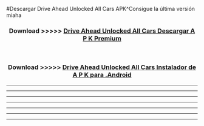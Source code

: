 #Descargar Drive Ahead Unlocked All Cars  APK^Consigue la última versión miaha



<div align="center">
<h3>Download >>>>> <a href="https://es-sites.web.app/?es= Drive Ahead Unlocked All Cars ">Drive Ahead Unlocked All Cars  Descargar A P K Premium</a></h3><br>

<h3>Download >>>>> <a href="https://es-sites.web.app/?es= Drive Ahead Unlocked All Cars ">Drive Ahead Unlocked All Cars  Instalador de A P K para .Android</a></h3>
</div>


----------------------------------------------------------

----------------------------------------------------------

----------------------------------------------------------

----------------------------------------------------------

----------------------------------------------------------

----------------------------------------------------------

----------------------------------------------------------


